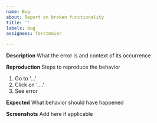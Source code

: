 ```yaml
---
name: Bug
about: Report on broken functionality
title: ''
labels: bug
assignees: forstmeier

---
```


**Description**
What the error is and context of its occurrence

**Reproduction**
Steps to reproduce the behavior
1. Go to '...'
2. Click on '....'
3. See error

**Expected**
What behavior should have happened

**Screenshots**
Add here if applicable

